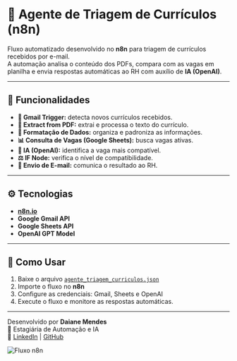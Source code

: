 # 🤖 Agente de Triagem de Currículos (n8n)

Fluxo automatizado desenvolvido no **n8n** para triagem de currículos recebidos por e-mail.  
A automação analisa o conteúdo dos PDFs, compara com as vagas em planilha e envia respostas automáticas ao RH com auxílio de **IA (OpenAI)**.

---

## 🧩 Funcionalidades
- **📨 Gmail Trigger:** detecta novos currículos recebidos.  
- **📄 Extract from PDF:** extrai e processa o texto do currículo.  
- **🧹 Formatação de Dados:** organiza e padroniza as informações.  
- **📊 Consulta de Vagas (Google Sheets):** busca vagas ativas.  
- **🧠 IA (OpenAI):** identifica a vaga mais compatível.  
- **⚖️ IF Node:** verifica o nível de compatibilidade.  
- **📧 Envio de E-mail:** comunica o resultado ao RH.

---

## ⚙️ Tecnologias
- [**n8n.io**](https://n8n.io)  
- **Google Gmail API**  
- **Google Sheets API**  
- **OpenAI GPT Model**

---

## 🚀 Como Usar
1. Baixe o arquivo [`agente_triagem_curriculos.json`](workflows/agente_triagem_curriculos.json)  
2. Importe o fluxo no **n8n**  
3. Configure as credenciais: Gmail, Sheets e OpenAI  
4. Execute o fluxo e monitore as respostas automáticas.

---

Desenvolvido por **Daiane Mendes**  
💼 Estagiária de Automação e IA  
🔗 [LinkedIn](https://linkedin.com/in/daiane-mendes-848252289) | [GitHub](https://github.com/daianesmendes)

![Fluxo n8n](docs/Triagem%20de%20curr%C3%ADculos%20-%20n8n.png)

